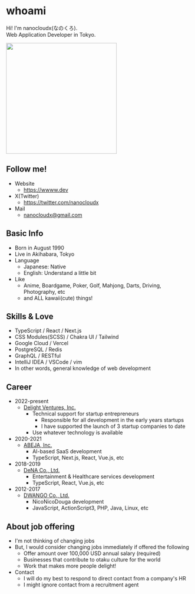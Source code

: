 # whoami  
Hi! I'm nanocloudx(なのくろ).  
Web Application Developer in Tokyo.  

<img src="https://wwww.dev/images/nyancat.gif" style="width:300px;" />

## Follow me!

- Website
  - https://wwww.dev
- X(Twitter)
  - https://twitter.com/nanocloudx
- Mail
  - nanocloudx@gmail.com
  
## Basic Info
- Born in August 1990
- Live in Akihabara, Tokyo
- Language
  - Japanese: Native
  - English: Understand a little bit
- Like
  - Anime, Boardgame, Poker, Golf, Mahjong, Darts, Driving, Photography, etc
  - and ALL kawaii(cute) things!

## Skills & Love
- TypeScript / React / Next.js
- CSS Modules(SCSS) / Chakra UI / Tailwind
- Google Cloud / Vercel
- PostgreSQL / Redis
- GraphQL / RESTful
- IntelliJ IDEA / VSCode / vim
- In other words, general knowledge of web development

## Career
- 2022-present
  - [Delight Ventures, Inc.](https://www.delight-ventures.com/en/)
    - Technical support for startup entrepreneurs
      - Responsible for all development in the early years startups
      - I have supported the launch of 3 startup companies to date
    - Use whatever technology is available
- 2020-2021
  - [ABEJA, Inc.](https://www.abejainc.com/en)
    - AI-based SaaS development
    - TypeScript, Next.js, React, Vue.js, etc
- 2018-2019
  - [DeNA Co., Ltd.](https://dena.com/)
    - Entertainment & Healthcare services development
    - TypeScript, React, Vue.js, etc
- 2012-2017
  - [DWANGO Co., Ltd.](https://en.dwango.co.jp/)
    - NicoNicoDouga development
    - JavaScript, ActionScript3, PHP, Java, Linux, etc

## About job offering
- I'm not thinking of changing jobs
- But, I would consider changing jobs immediately if offered the following
  - Offer amount over 100,000 USD annual salary (required)
  - Businesses that contribute to otaku culture for the world
  - Work that makes more people delight!
- Contact
  - I will do my best to respond to direct contact from a company's HR
  - I might ignore contact from a recruitment agent
